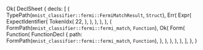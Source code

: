 Ok(
    DeclSheet {
        decls: [
            (
                TypePath(`mnist_classifier::fermi::FermiMatchResult`, `Struct`),
                Err(
                    Expr(
                        ExpectIdentifier(
                            TokenIdx(
                                22,
                            ),
                        ),
                    ),
                ),
            ),
            (
                FormPath(`mnist_classifier::fermi::fermi_match`, `Function`),
                Ok(
                    Form(
                        Function(
                            FunctionDecl {
                                path: FormPath(`mnist_classifier::fermi::fermi_match`, `Function`),
                            },
                        ),
                    ),
                ),
            ),
        ],
    },
)
